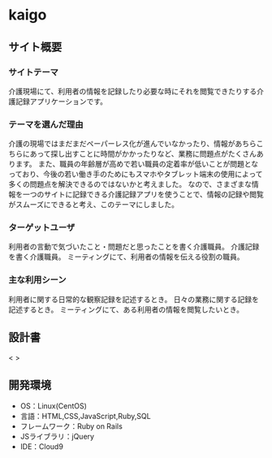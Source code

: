 # kaigo
## サイト概要
### サイトテーマ
介護現場にて、利用者の情報を記録したり必要な時にそれを閲覧できたりする介護記録アプリケーションです。

### テーマを選んだ理由
介護の現場ではまだまだペーパーレス化が進んでいなかったり、情報があちらこちらにあって探し出すことに時間がかかったりなど、業務に問題点がたくさんあります。
また、職員の年齢層が高めで若い職員の定着率が低いことが問題となっており、今後の若い働き手のためにもスマホやタブレット端末の使用によって多くの問題点を解決できるのではないかと考えました。
なので、さまざまな情報を一つのサイトに記録できる介護記録アプリを使うことで、情報の記録や閲覧がスムーズにできると考え、このテーマにしました。

### ターゲットユーザ
利用者の言動で気づいたこと・問題だと思ったことを書く介護職員。
介護記録を書く介護職員。
ミーティングにて、利用者の情報を伝える役割の職員。

### 主な利用シーン
利用者に関する日常的な観察記録を記述するとき。
日々の業務に関する記録を記述するとき。
ミーティングにて、ある利用者の情報を閲覧したいとき。

## 設計書
< >

## 開発環境
- OS：Linux(CentOS)
- 言語：HTML,CSS,JavaScript,Ruby,SQL
- フレームワーク：Ruby on Rails
- JSライブラリ：jQuery
- IDE：Cloud9

